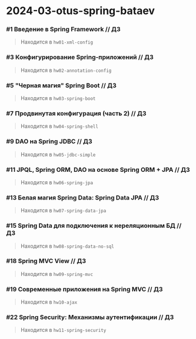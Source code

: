 # 2024-03-otus-spring-bataev

### #1 Введение в Spring Framework // ДЗ 

> Находится в `hw01-xml-config`

### #3 Конфигурирование Spring-приложений // ДЗ

> Находится в `hw02-annotation-config`


### #5 "Черная магия" Spring Boot // ДЗ

> Находится в `hw03-spring-boot`

### #7 Продвинутая конфигурация (часть 2) // ДЗ

> Находится в `hw04-spring-shell`

### #9 DAO на Spring JDBC // ДЗ 

> Находится в `hw05-jdbc-simple`

### #11 JPQL, Spring ORM, DAO на основе Spring ORM + JPA // ДЗ

> Находится в `hw06-spring-jpa`

### #13 Белая магия Spring Data: Spring Data JPA // ДЗ

> Находится в `hw07-spring-data-jpa`

### #15 Spring Data для подключения к нереляционным БД // ДЗ

> Находится в `hw08-spring-data-no-sql`

### #18 Spring MVC View // ДЗ 

> Находится в `hw09-spring-mvc`

### #19 Современные приложения на Spring MVC // ДЗ 

> Находится в `hw10-ajax`

### #22 Spring Security: Механизмы аутентификации // ДЗ

> Находится в `hw11-spring-security`
